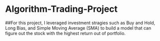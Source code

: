 # Algorithm-Trading-Project

##For this project, I leveraged investment stragies such as Buy and Hold, Long Bias, and Simple Moving Average (SMA) to build a model that can figure out the stock with the highest return out of portfolio. 
